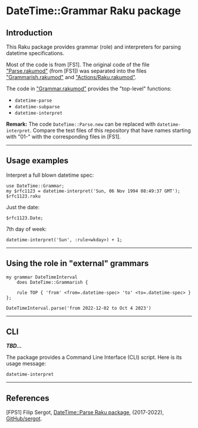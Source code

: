 # DateTime::Grammar Raku package

## Introduction

This Raku package provides grammar (role) and interpreters for parsing datetime specifications. 

Most of the code is from [FS1]. The original code of the file 
["Parse.rakumod"](https://github.com/sergot/datetime-parse/blob/master/lib/DateTime/Parse.rakumod)
(from [FS1]) was separated into the files 
["Grammarish.rakumod"](./lib/DateTime/Grammarish.rakumod)
and
["Actions/Raku.rakumod"](./lib/DateTime/Actions/Raku.rakumod).

The code in
["Grammar.rakumod"](./lib/DateTime/Grammar.rakumod) 
provides the "top-level" functions:
- `datetime-parse`
- `datetime-subparse`
- `datetime-interpret`

**Remark:** The code `DateTime::Parse.new` can be replaced with `datetime-interpret`.
Compare the test files of this repository that have names starting with "01-" with the corresponding files in [FS1].


------

## Usage examples

Interpret a full blown datetime spec:

```perl6
use DateTime::Grammar;
my $rfc1123 = datetime-interpret('Sun, 06 Nov 1994 08:49:37 GMT');
$rfc1123.raku
```

Just the date:

```perl6
$rfc1123.Date;
```

7th day of week:

```perl6
datetime-interpret('Sun', :rule<wkday>) + 1;
```

------

## Using the role in "external" grammars

```perl6
my grammar DateTimeInterval 
    does DateTime::Grammarish {

    rule TOP { 'from' <from=.datetime-spec> 'to' <to=.datetime-spec> } 
};

DateTimeInterval.parse('from 2022-12-02 to Oct 4 2023')
```

------

## CLI

***TBD...***

The package provides a Command Line Interface (CLI) script. Here is its usage message:

```
datetime-interpret
```


------

## References

[FPS1] Filip Sergot,
[DateTime::Parse Raku package](https://github.com/sergot/datetime-parse),
(2017-2022),
[GitHub/sergot](https://github.com/sergot).